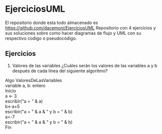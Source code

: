 # EjerciciosUML
El repositorio donde esta todo almacenado es https://github.com/dacemoni/EjerciciosUML
Repositorio con 4 ejercicios y sus soluciones sobre como hacer diagramas de flujo y UML con su respectivo codigo o pseudocódigo.
## Ejercicios
1. Valores de las variables
¿Cuáles serán los valores de las variables a y b después de cada línea del siguiente algoritmo?

Algo ValoresDeLasVariables  
variable a, b: entero  
Inicio  
   a <- 3  
   escribir("a = " & a)  
   b<-a+5  
   escribir("a = " & a & " y b = " & b)  
   a<-7  
   escribir("a = " & a & " y b = " & b)  
Fin
